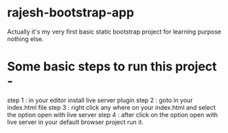
# rajesh-bootstrap-app
Actually it's my very first basic static bootstrap project for learning purpose nothing else.

# Some basic steps to run this project - 
step 1 : in your editor install live server plugin 
step 2 : goto in your index.html file
step 3 : right click any where on your index.html and select the option open with live server
step 4 : after click on the option open with live server in your default browser project run it.

